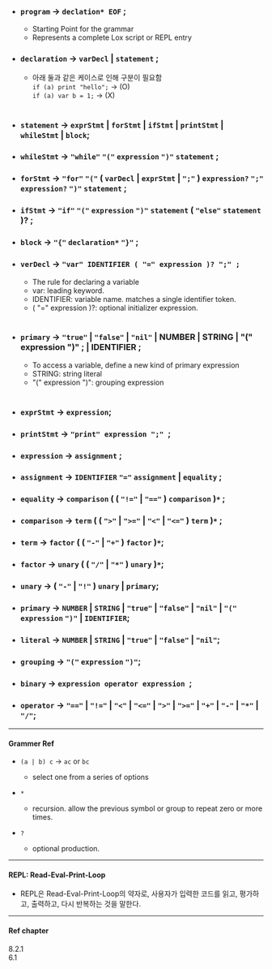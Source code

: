 * ### `program` -> `declation* EOF` ;
    * Starting Point for the grammar
    * Represents a complete Lox script or REPL entry

* ### `declaration` -> `varDecl` | `statement` ;
    * 아래 둘과 같은 케이스로 인해 구분이 필요함 \
    `if (a) print "hello";` -> (O) \
    `if (a) var b = 1;` -> (X)
<br></br>

* ### `statement` -> `exprStmt` | `forStmt` | `ifStmt` | `printStmt` | `whileStmt` | `block`;
* ### `whileStmt` -> `"while"` `"("` `expression` `")"` `statement` ;
* ### `forStmt` -> `"for"` `"("` ( `varDecl` | `exprStmt` | `";"` ) `expression?` `";"` `expression?` `")"` `statement` ;
* ### `ifStmt` -> `"if"` `"("` `expression` `")"` `statement` ( `"else"` `statement` )? ;
* ### `block` -> `"{"` `declaration*` `"}"` ;
* ### `verDecl` -> `"var" IDENTIFIER ( "=" expression )? ";" ;`
    * The rule for declaring a variable
    * var: leading keyword.
    * IDENTIFIER: variable name. matches a single identifier token.
    * ( "=" expression )?: optional initializer expression.
<br></br>

* ### `primary` -> `"true"` | `"false"` | `"nil"` | NUMBER | STRING | "(" expression ")" ; | IDENTIFIER ;
    * To access a variable, define a new kind of primary expression
    * STRING: string literal
    * "(" expression ")": grouping expression
<br></br>

* ### `exprStmt` -> `expression`;
* ### `printStmt` -> `"print" expression ";" `;

* ### `expression` -> `assignment` ;
* ### `assignment` -> `IDENTIFIER` `"="` `assignment` | `equality` ;
* ### `equality` -> `comparison` ( ( `"!="` | `"=="` ) `comparison` )`*` ;
* ### `comparison` -> `term` ( ( `">"` | `">="` | `"<"` | `"<="` ) `term` )`*` ;
* ### `term` -> `factor` ( ( `"-"` | `"+"` ) `factor` )`*`;
* ### `factor` -> `unary` ( ( `"/"` | `"*"` ) `unary` )`*`;
* ### `unary` -> ( `"-"` | `"!"` ) `unary` |  `primary`;
* ### `primary` -> `NUMBER` | `STRING` | `"true"` | `"false"` | `"nil"` | `"("` `expression` `")"` | `IDENTIFIER`;

* ### `literal` -> `NUMBER` | `STRING` | `"true"` | `"false"` | `"nil"`;
* ### `grouping` -> `"("` `expression` `")"`;
* ### `binary` -> `expression operator expression `;
* ### `operator` -> `"=="` | `"!="` | `"<"` | `"<="` | `">"` | `">="` | `"+"` | `"-"` | `"*"` | `"/"`;

---
#### Grammer Ref
-   `(a | b) c` -> `ac` or `bc` 
    -   select one from a series of options

- `*` 
    - recursion. allow the previous symbol or group to repeat zero or more times.

- `?`
    - optional production.
---

#### REPL: Read-Eval-Print-Loop
* REPL은 Read-Eval-Print-Loop의 약자로, 사용자가 입력한 코드를 읽고, 평가하고, 출력하고, 다시 반복하는 것을 말한다.

---
#### Ref chapter
8.2.1 \
6.1